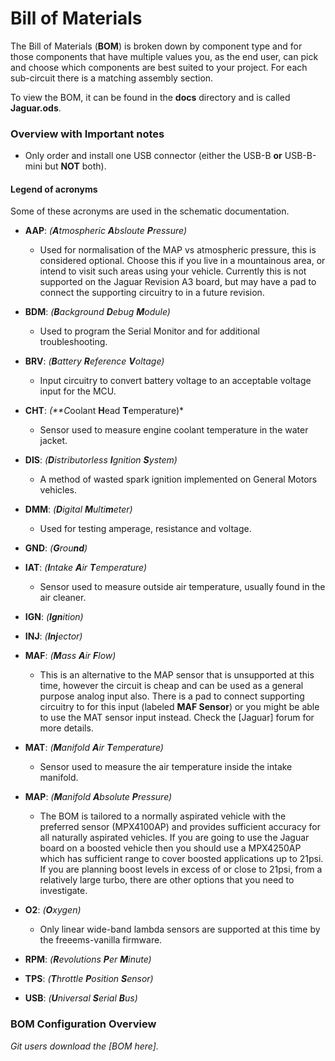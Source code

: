 # Bill of Materials

The Bill of Materials (**BOM**) is broken down by component type and for those components that have multiple values you, as the end user, can pick and choose which components are best suited to your project. For each sub-circuit there is a matching assembly section.

To view the BOM, it can be found in the **docs** directory and is called **Jaguar.ods**.

### Overview with Important notes

- Only order and install one USB connector (either the USB-B **or** USB-B-mini but **NOT** both).

#### Legend of acronyms ####

Some of these acronyms are used in the schematic documentation.

- **AAP**: *(**A**tmospheric **A**bsloute **P**ressure)* 
  	- Used for normalisation of the MAP vs atmospheric pressure, this is considered optional. Choose this if you live in a mountainous area, or intend to visit such areas using your vehicle.  Currently this is not supported on the Jaguar Revision A3 board, but may have a pad to connect the supporting circuitry to in a future revision.

- **BDM**: *(**B**ackground **D**ebug **M**odule)*
	- Used to program the Serial Monitor and for additional troubleshooting.

- **BRV**: *(**B**attery **R**eference **V**oltage)*
	- Input circuitry to convert battery voltage to an acceptable voltage input for the MCU.

- **CHT**: *(**C*oolant **H**ead **T**emperature)*
	- Sensor used to measure engine coolant temperature in the water jacket.

- **DIS**: *(**D**istributorless **I**gnition **S**ystem)*
	- A method of wasted spark ignition implemented on General Motors vehicles.

- **DMM**: *(**D**igital **M**ulti**m**eter)*
	- Used for testing amperage, resistance and voltage.

- **GND**: *(**G**rou**nd**)*

- **IAT**: *(**I**ntake **A**ir **T**emperature)*
	- Sensor used to measure outside air temperature, usually found in the air cleaner.
	
- **IGN**: *(**Ign**ition)*
 
- **INJ**: *(**Inj**ector)*

- **MAF**: *(**M**ass **A**ir **F**low)* 
	- This is an alternative to the MAP sensor that is unsupported at this time, however the circuit is cheap and can be used as a general purpose analog input also.  There is a pad to connect supporting circuitry to for this input (labeled **MAF Sensor**) or you might be able to use the MAT sensor input instead.  Check the [Jaguar] forum for more details.

- **MAT**: *(**M**anifold **A**ir **T**emperature)*
	- Sensor used to measure the air temperature inside the intake manifold. 
 
- **MAP**: *(**M**anifold **A**bsolute **P**ressure)* 
	- The BOM is tailored to a normally aspirated vehicle with the preferred sensor (MPX4100AP) and provides sufficient accuracy for all naturally aspirated vehicles.  If you are going to use the Jaguar board on a boosted vehicle then you should use a MPX4250AP which has sufficient range to cover boosted applications up to 21psi. If you are planning boost levels in excess of or close to 21psi, from a relatively large turbo, there are other options that you need to investigate.

- **O2**: *(**O**xygen)*
  	- Only linear wide-band lambda sensors are supported at this time by the freeems-vanilla firmware.

- **RPM**: *(**R**evolutions **P**er **M**inute)*

- **TPS**: *(**T**hrottle **P**osition **S**ensor)*

- **USB**: *(**U**niversal **S**erial **B**us)*

### BOM Configuration Overview

*Git users download the [BOM here].*

